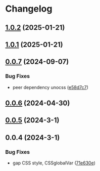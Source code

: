 # Changelog

## [1.0.2](https://github.com/oswaldohuillca/unocss-preset-calc/compare/1.0.1...1.0.2) (2025-01-21)

## [1.0.1](https://github.com/oswaldohuillca/unocss-preset-calc/compare/0.0.7...1.0.1) (2025-01-21)

## [0.0.7](https://github.com/oswaldohuillca/unocss-preset-calc/compare/0.0.6...0.0.7) (2024-09-07)


### Bug Fixes

* peer dependency unocss ([e58d7c7](https://github.com/oswaldohuillca/unocss-preset-calc/commit/e58d7c7a7785f4cbef5a1d94161e940b49bd8824))

## [0.0.6](https://github.com/oswaldohuillca/unocss-preset-calc/compare/0.0.5...0.0.6) (2024-04-30)

## [0.0.5](https://github.com/oswaldohuillca/unocss-preset-calc/compare/0.0.4...0.0.5) (2024-3-1)

## 0.0.4 (2024-3-1)


### Bug Fixes

* gap CSS style, CSSglobalVar ([71e630e](https://github.com/oswaldohuillca/unocss-preset-calc/commit/71e630efc50a5eb98e0b6421120d4aeda16b4ef9))
